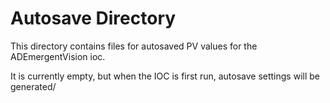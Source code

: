 # Autosave Directory

This directory contains files for autosaved PV values for the ADEmergentVision ioc.

It is currently empty, but when the IOC is first run, autosave settings will be generated/